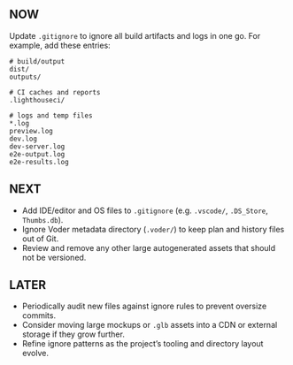 ## NOW

Update `.gitignore` to ignore all build artifacts and logs in one go. For example, add these entries:

```
# build/output
dist/
outputs/

# CI caches and reports
.lighthouseci/

# logs and temp files
*.log
preview.log
dev.log
dev-server.log
e2e-output.log
e2e-results.log
```

## NEXT

- Add IDE/editor and OS files to `.gitignore` (e.g. `.vscode/`, `.DS_Store`, `Thumbs.db`).
- Ignore Voder metadata directory (`.voder/`) to keep plan and history files out of Git.
- Review and remove any other large autogenerated assets that should not be versioned.

## LATER

- Periodically audit new files against ignore rules to prevent oversize commits.
- Consider moving large mockups or `.glb` assets into a CDN or external storage if they grow further.
- Refine ignore patterns as the project’s tooling and directory layout evolve.
